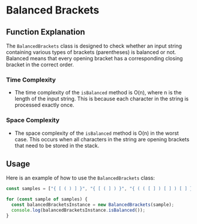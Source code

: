 # Balanced Brackets

## Function Explanation

The `BalancedBrackets` class is designed to check whether an input string containing various types of brackets (parentheses) is balanced or not. Balanced means that every opening bracket has a corresponding closing bracket in the correct order.

### Time Complexity

- The time complexity of the `isBalanced` method is O(n), where n is the length of the input string. This is because each character in the string is processed exactly once.

### Space Complexity

- The space complexity of the `isBalanced` method is O(n) in the worst case. This occurs when all characters in the string are opening brackets that need to be stored in the stack.

## Usage

Here is an example of how to use the `BalancedBrackets` class:

```typescript
const samples = ["{ [ ( ) ] }", "{ [ ( ] ) }", "{ ( ( [ ] ) [ ] ) [ ] }"];

for (const sample of samples) {
  const balancedBracketsInstance = new BalancedBrackets(sample);
  console.log(balancedBracketsInstance.isBalanced());
}
```
